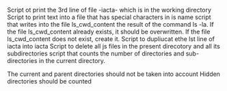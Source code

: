 Script ot print the 3rd line of file -iacta- which is in the working directory
Script to print text into a file that has special characters in is name
script that writes into the file ls_cwd_content the result of the command ls -la. If the file ls_cwd_content already exists, it should be overwritten. If the file ls_cwd_content does not exist, create it.
 Script to dupliucat ethe lst line of iacta into iacta
Script to delete all js files in the present direcotory and all its subdirectories
script that counts the number of directories and sub-directories in the current directory.

The current and parent directories should not be taken into account
Hidden directories should be counted
